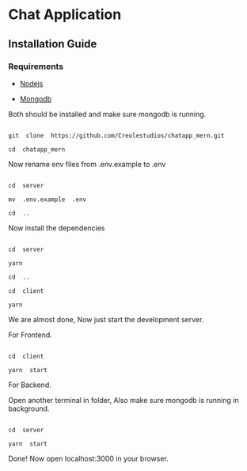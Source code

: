 
# Chat Application
 

## Installation Guide

  

### Requirements

- [Nodejs](https://nodejs.org/en/download)

- [Mongodb](https://www.mongodb.com/docs/manual/administration/install-community/)

  

Both should be installed and make sure mongodb is running.

  

```shell

git  clone  https://github.com/Creolestudios/chatapp_mern.git

cd  chatapp_mern

```

Now rename env files from .env.example to .env

```shell

cd  server

mv  .env.example  .env

cd  ..

```

  

Now install the dependencies

```shell

cd  server

yarn

cd  ..

cd  client

yarn

```

We are almost done, Now just start the development server.

  

For Frontend.

```shell

cd  client

yarn  start

```

For Backend.

  

Open another terminal in folder, Also make sure mongodb is running in background.

```shell

cd  server

yarn  start

```

  

Done! Now open localhost:3000 in your browser.